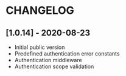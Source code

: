 # CHANGELOG

## [1.0.14] - 2020-08-23
- Initial public version
- Predefined authentication error constants
- Authentication middleware
- Authentication scope validation
